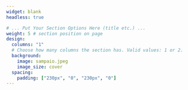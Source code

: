 ```yaml
---
widget: blank
headless: true

# ... Put Your Section Options Here (title etc.) ...
weight: 5 # section position on page
design:
  columns: "1"
  # Choose how many columns the section has. Valid values: 1 or 2.
  background: 
    image: sampaio.jpeg
    image_size: cover
  spacing:
    padding: ["230px", "0", "230px", "0"]
---
```

